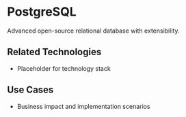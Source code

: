 # PostgreSQL

Advanced open-source relational database with extensibility.

## Related Technologies
- Placeholder for technology stack

## Use Cases
- Business impact and implementation scenarios
